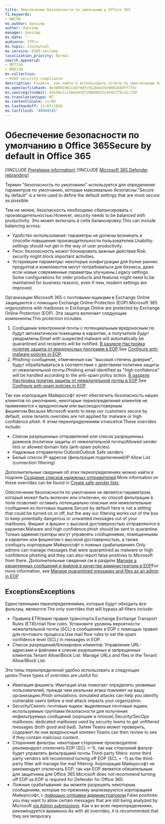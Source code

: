 ```yaml
---
title: Обеспечение безопасности по умолчанию в Office 365
f1.keywords:
- NOCSH
ms.author: dansimp
author: dansimp
manager: dansimp
ms.date: ''
audience: ITPro
ms.topic: conceptual
ms.service: O365-seccomp
localization_priority: Normal
search.appverid:
- MET150
- MOE150
ms.collection:
- M365-security-compliance
description: Узнайте, как найти и использовать отчеты по обеспечению безопасности электронной почты для вашей организации. Отчеты о безопасности электронной почты доступны в центре безопасности & соответствия требованиям.
ms.openlocfilehash: 0e38091981cd379dfc912be429c00d168dff775c
ms.sourcegitcommit: dab50e1cc5bba920720b80033c93457f5ca1c330
ms.translationtype: MT
ms.contentlocale: ru-RU
ms.lasthandoff: 11/07/2020
ms.locfileid: "48944545"
---
```

# <a name="secure-by-default-in-office-365"></a><span data-ttu-id="a54dc-104">Обеспечение безопасности по умолчанию в Office 365</span><span class="sxs-lookup"><span data-stu-id="a54dc-104">Secure by default in Office 365</span></span>

[!INCLUDE [Prerelease information](../includes/prerelease.md)]
[!INCLUDE [Microsoft 365 Defender rebranding](../includes/microsoft-defender-for-office.md)]

<span data-ttu-id="a54dc-105">Термин "безопасность по умолчанию" используется для определения параметров по умолчанию, которые максимально безопасны.</span><span class="sxs-lookup"><span data-stu-id="a54dc-105">"Secure by default" is a term used to define the default settings that are most secure as possible.</span></span> 

<span data-ttu-id="a54dc-106">Тем не менее, безопасность необходимо сбалансировать с производительностью.</span><span class="sxs-lookup"><span data-stu-id="a54dc-106">However, security needs to be balanced with productivity.</span></span> <span data-ttu-id="a54dc-107">Это может включать в себя балансировку:</span><span class="sxs-lookup"><span data-stu-id="a54dc-107">This can include balancing across:</span></span>
- <span data-ttu-id="a54dc-108">Удобство использования: параметры не должны возникать в способе повышения производительности пользователей.</span><span class="sxs-lookup"><span data-stu-id="a54dc-108">Usability: settings should not get in the way of user productivity.</span></span>
- <span data-ttu-id="a54dc-109">Риск: безопасность может блокировать важные действия.</span><span class="sxs-lookup"><span data-stu-id="a54dc-109">Risk: security might block important activities.</span></span>
- <span data-ttu-id="a54dc-110">Устаревшие параметры: некоторые конфигурации для более ранних продуктов и компонентов могут потребоваться для бизнеса, даже если новые современные параметры улучшены.</span><span class="sxs-lookup"><span data-stu-id="a54dc-110">Legacy settings: Some configurations for older products and features might need to be maintained for business reasons, even if new, modern settings are improved.</span></span> 

<span data-ttu-id="a54dc-111">Организации Microsoft 365 с почтовыми ящиками в Exchange Online защищаются с помощью Exchange Online Protection (EOP).</span><span class="sxs-lookup"><span data-stu-id="a54dc-111">Microsoft 365 organizations with mailboxes in Exchange Online are protected by Exchange Online Protection (EOP).</span></span> <span data-ttu-id="a54dc-112">Эта защита включает следующие компоненты:</span><span class="sxs-lookup"><span data-stu-id="a54dc-112">This  protection includes:</span></span>
1. <span data-ttu-id="a54dc-113">Сообщения электронной почты с потенциальным вредоносным по будут автоматически помещены в карантин, а получатели будут уведомлены.</span><span class="sxs-lookup"><span data-stu-id="a54dc-113">Email with suspected malware will automatically be quarantined and recipients will be notified.</span></span> <span data-ttu-id="a54dc-114">[В разделе Настройка политик защиты от вредоносных программ в EOP](https://docs.microsoft.com/microsoft-365/security/office-365-security/configure-anti-malware-policies?view=o365-worldwide).</span><span class="sxs-lookup"><span data-stu-id="a54dc-114">See [Configure anti-malware policies in EOP](https://docs.microsoft.com/microsoft-365/security/office-365-security/configure-anti-malware-policies?view=o365-worldwide).</span></span>
1. <span data-ttu-id="a54dc-115">Phishing-сообщения, отмеченные как "высокая степень доверия", будут обрабатываться в соответствии с действием политики защиты от нежелательной почты.</span><span class="sxs-lookup"><span data-stu-id="a54dc-115">Phishing email identified as "high confidence" will be handled according to the anti-spam policy action.</span></span> <span data-ttu-id="a54dc-116">[В разделе Настройка политик защиты от нежелательной почты в EOP](https://docs.microsoft.com/microsoft-365/security/office-365-security/configure-your-spam-filter-policies?view=o365-worldwide).</span><span class="sxs-lookup"><span data-stu-id="a54dc-116">See [Configure anti-spam policies in EOP](https://docs.microsoft.com/microsoft-365/security/office-365-security/configure-your-spam-filter-policies?view=o365-worldwide).</span></span>

<span data-ttu-id="a54dc-117">Так как корпорация Майкрософт хочет обеспечить безопасность наших клиентов по умолчанию, некоторые переопределения клиентов не применяются к вредоносным или высокодостоверным фишингом.</span><span class="sxs-lookup"><span data-stu-id="a54dc-117">Because Microsoft wants to keep our customers secure by default, some tenants overrides are not applied for malware or high confidence phish.</span></span> <span data-ttu-id="a54dc-118">К этим переопределениям относятся:</span><span class="sxs-lookup"><span data-stu-id="a54dc-118">These overrides include:</span></span>
- <span data-ttu-id="a54dc-119">Списки разрешенных отправителей или список разрешенных доменов (политики защиты от нежелательной почты)</span><span class="sxs-lookup"><span data-stu-id="a54dc-119">Allowed sender lists or allowed domain lists (anti-spam policies)</span></span>
- <span data-ttu-id="a54dc-120">Надежные отправители Outlook</span><span class="sxs-lookup"><span data-stu-id="a54dc-120">Outlook Safe senders</span></span>
- <span data-ttu-id="a54dc-121">Белый список IP-адресов (фильтрация подключений)</span><span class="sxs-lookup"><span data-stu-id="a54dc-121">IP Allow List (connection filtering)</span></span>

<span data-ttu-id="a54dc-122">Дополнительные сведения об этих переопределениях можно найти в подокне [Создание списков надежных отправителей](https://docs.microsoft.com/microsoft-365/security/office-365-security/create-safe-sender-lists-in-office-365).</span><span class="sxs-lookup"><span data-stu-id="a54dc-122">More information on these overrides can be found in [Create safe sender lists](https://docs.microsoft.com/microsoft-365/security/office-365-security/create-safe-sender-lists-in-office-365).</span></span>

<span data-ttu-id="a54dc-123">Обеспечение безопасности по умолчанию не является параметром, который может быть включен или отключен, но способ фильтрации в поле позволяет оставить потенциально опасные или нежелательные сообщения из почтовых ящиков.</span><span class="sxs-lookup"><span data-stu-id="a54dc-123">Secure by default here is not a setting that could be turned on or off, but the way our filtering works out of the box to keep potentially dangerous or unwanted messages out of your mailboxes.</span></span> <span data-ttu-id="a54dc-124">Фишинг и фишинг с высокой достоверностью отправляются в карантин.</span><span class="sxs-lookup"><span data-stu-id="a54dc-124">Malware and high confidence phish should be sent to quarantine.</span></span> <span data-ttu-id="a54dc-125">Только администраторы могут управлять сообщениями, помещенными в карантин или фишингом с высокой достоверностью, а также сообщать корпорации Майкрософт о ложных срабатываниях.</span><span class="sxs-lookup"><span data-stu-id="a54dc-125">Only admins can manage messages that were quarantined as malware or high confidence phishing and they can also report false positives to Microsoft from there.</span></span> <span data-ttu-id="a54dc-126">Дополнительные сведения см в разделе [Manage a карантинных сообщений и файлов в качестве администратора в EOP](manage-quarantined-messages-and-files.md)</span><span class="sxs-lookup"><span data-stu-id="a54dc-126">For more information, see [Manage quarantined messages and files as an admin in EOP](manage-quarantined-messages-and-files.md)</span></span>

## <a name="exceptions"></a><span data-ttu-id="a54dc-127">Exceptions</span><span class="sxs-lookup"><span data-stu-id="a54dc-127">Exceptions</span></span>
<span data-ttu-id="a54dc-128">Единственными переопределениями, которые будут обходить все фильтры, являются:</span><span class="sxs-lookup"><span data-stu-id="a54dc-128">The only overrides that will bypass all filters include:</span></span>
- <span data-ttu-id="a54dc-129">Правила ETR/маил правил транспорта Exchange.</span><span class="sxs-lookup"><span data-stu-id="a54dc-129">Exchange Transport Rules (ETR)/mail flow rules.</span></span>  <span data-ttu-id="a54dc-130">Установите уровень вероятности нежелательной почты (SCL) в сообщениях в EOP с помощью правил для почтового процесса.</span><span class="sxs-lookup"><span data-stu-id="a54dc-130">Use mail flow rules to set the spam confidence level (SCL) in messages in EOP.</span></span>
- <span data-ttu-id="a54dc-131">Список разрешений/блокировок клиентов: Управление URL-адресами и файлами в списке разрешенных и запрещенных клиентов.</span><span class="sxs-lookup"><span data-stu-id="a54dc-131">Tenant Allow/Block List: Manage URLs and files in the Tenant Allow/Block List.</span></span>


<span data-ttu-id="a54dc-132">Эти типы переопределений удобно использовать в следующих целях:</span><span class="sxs-lookup"><span data-stu-id="a54dc-132">These types of overrides are useful for:</span></span>
- <span data-ttu-id="a54dc-133">Имитация фишинга: Имитация атак помогает определить уязвимых пользователей, прежде чем реальная атака повлияет на вашу организацию.</span><span class="sxs-lookup"><span data-stu-id="a54dc-133">Phish simulations: simulated attacks can help you identify vulnerable users before a real attack impacts your organization.</span></span>
- <span data-ttu-id="a54dc-134">Security/Секопс почтовые ящики: выделенные почтовые ящики, используемые группами безопасности для получения нефильтруемых сообщений (хорошее и плохое).</span><span class="sxs-lookup"><span data-stu-id="a54dc-134">Security/SecOps mailboxes: dedicated mailboxes used by security teams to get unfiltered messages (both good and bad).</span></span> <span data-ttu-id="a54dc-135">Затем Teams может проверить, содержит ли они вредоносный контент.</span><span class="sxs-lookup"><span data-stu-id="a54dc-135">Teams can then review to see if they contain malicious content.</span></span>
- <span data-ttu-id="a54dc-136">Сторонние фильтры: некоторые сторонние производители рекомендуют отключить EOP (SCL =-1), так как сторонний фильтр будет управлять фильтрацией почты.</span><span class="sxs-lookup"><span data-stu-id="a54dc-136">Third-party filters: some third party vendors will recommend turning off EOP (SCL = -1) as the third-party filter will manage the mail filtering.</span></span>  <span data-ttu-id="a54dc-137">Корпорация Майкрософт не рекомендует отключать EOP, так как EOP является обязательным для защитника для Office 365.</span><span class="sxs-lookup"><span data-stu-id="a54dc-137">Microsoft does not recommend turning off EOP as EOP is required for Defender for Office 365.</span></span> 
- <span data-ttu-id="a54dc-138">Ложные срабатывания: вы можете разрешить некоторым сообщениям, которые по-прежнему анализируются корпорацией Майкрософт, с [помощью отправки администратором](admin-submission.md).</span><span class="sxs-lookup"><span data-stu-id="a54dc-138">False positives: you may want to allow certain messages that are still being analyzed by Microsoft [via Admin submissions](admin-submission.md).</span></span> <span data-ttu-id="a54dc-139">Как и во всех переопределениях, рекомендуется временно.</span><span class="sxs-lookup"><span data-stu-id="a54dc-139">As with all overrides, it is recommended that they are temporary.</span></span>
